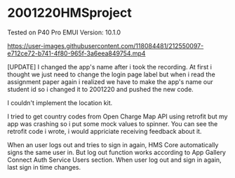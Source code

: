 # 2001220HMSproject
Tested on P40 Pro EMUI Version: 10.1.0


https://user-images.githubusercontent.com/118084481/212550097-e712ce72-b741-4f80-965f-3a6eea849754.mp4


[UPDATE] I changed the app's name after i took the recording. At first i thought we just need to change the login page label but when i read the assignment paper again i realized we have to make the app's name our student id so i changed it to 2001220 and pushed the new code.

I couldn't implement the location kit.

I tried to get country codes from Open Charge Map API using retrofit but my app was crashing so i put some mock values to spinner. You can see the retrofit code i wrote, i would appriciate receiving feedback about it.

When an user logs out and tries to sign in again, HMS Core automatically signs the same user in. But log out function works according to App Gallery Connect Auth Service Users section. When user log out and sign in again, last sign in time changes.
